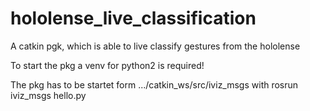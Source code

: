 # hololense_live_classification
A catkin pgk, which is able to live classify gestures from the hololense 

To start the pkg a venv for python2 is required!

The pkg has to be startet form .../catkin_ws/src/iviz_msgs with rosrun iviz_msgs hello.py
